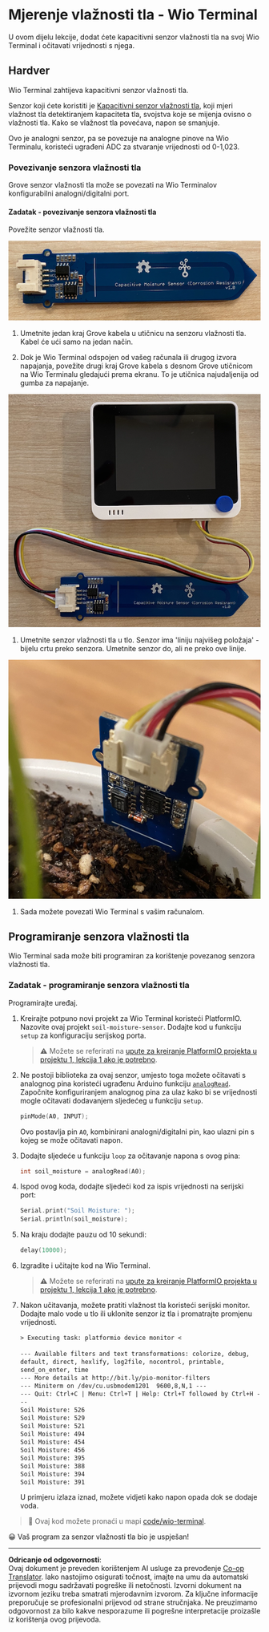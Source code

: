 <!--
CO_OP_TRANSLATOR_METADATA:
{
  "original_hash": "0d55caa8c23d73635b7559102cd17b8a",
  "translation_date": "2025-08-28T14:42:58+00:00",
  "source_file": "2-farm/lessons/2-detect-soil-moisture/wio-terminal-soil-moisture.md",
  "language_code": "hr"
}
-->
# Mjerenje vlažnosti tla - Wio Terminal

U ovom dijelu lekcije, dodat ćete kapacitivni senzor vlažnosti tla na svoj Wio Terminal i očitavati vrijednosti s njega.

## Hardver

Wio Terminal zahtijeva kapacitivni senzor vlažnosti tla.

Senzor koji ćete koristiti je [Kapacitivni senzor vlažnosti tla](https://www.seeedstudio.com/Grove-Capacitive-Moisture-Sensor-Corrosion-Resistant.html), koji mjeri vlažnost tla detektiranjem kapaciteta tla, svojstva koje se mijenja ovisno o vlažnosti tla. Kako se vlažnost tla povećava, napon se smanjuje.

Ovo je analogni senzor, pa se povezuje na analogne pinove na Wio Terminalu, koristeći ugrađeni ADC za stvaranje vrijednosti od 0-1,023.

### Povezivanje senzora vlažnosti tla

Grove senzor vlažnosti tla može se povezati na Wio Terminalov konfigurabilni analogni/digitalni port.

#### Zadatak - povezivanje senzora vlažnosti tla

Povežite senzor vlažnosti tla.

![Grove senzor vlažnosti tla](../../../../../translated_images/grove-capacitive-soil-moisture-sensor.e7f0776cce30e78be5cc5a07839385fd6718857f31b5bf5ad3d0c73c83b2f0ef.hr.png)

1. Umetnite jedan kraj Grove kabela u utičnicu na senzoru vlažnosti tla. Kabel će ući samo na jedan način.

1. Dok je Wio Terminal odspojen od vašeg računala ili drugog izvora napajanja, povežite drugi kraj Grove kabela s desnom Grove utičnicom na Wio Terminalu gledajući prema ekranu. To je utičnica najudaljenija od gumba za napajanje.

![Grove senzor vlažnosti tla povezan s desnom utičnicom](../../../../../translated_images/wio-soil-moisture-sensor.46919b61c3f6cb7497662251b29038ee0e57a4c8b9d071feb996c3b0d7f65aaf.hr.png)

1. Umetnite senzor vlažnosti tla u tlo. Senzor ima 'liniju najvišeg položaja' - bijelu crtu preko senzora. Umetnite senzor do, ali ne preko ove linije.

![Grove senzor vlažnosti tla u tlu](../../../../../translated_images/soil-moisture-sensor-in-soil.bfad91002bda5e960f8c51ee64b02ee59b32c8c717e3515a2c945f33e614e403.hr.png)

1. Sada možete povezati Wio Terminal s vašim računalom.

## Programiranje senzora vlažnosti tla

Wio Terminal sada može biti programiran za korištenje povezanog senzora vlažnosti tla.

### Zadatak - programiranje senzora vlažnosti tla

Programirajte uređaj.

1. Kreirajte potpuno novi projekt za Wio Terminal koristeći PlatformIO. Nazovite ovaj projekt `soil-moisture-sensor`. Dodajte kod u funkciju `setup` za konfiguraciju serijskog porta.

    > ⚠️ Možete se referirati na [upute za kreiranje PlatformIO projekta u projektu 1, lekcija 1 ako je potrebno](../../../1-getting-started/lessons/1-introduction-to-iot/wio-terminal.md#create-a-platformio-project).

1. Ne postoji biblioteka za ovaj senzor, umjesto toga možete očitavati s analognog pina koristeći ugrađenu Arduino funkciju [`analogRead`](https://www.arduino.cc/reference/en/language/functions/analog-io/analogread/). Započnite konfiguriranjem analognog pina za ulaz kako bi se vrijednosti mogle očitavati dodavanjem sljedećeg u funkciju `setup`.

    ```cpp
    pinMode(A0, INPUT);
    ```

    Ovo postavlja pin `A0`, kombinirani analogni/digitalni pin, kao ulazni pin s kojeg se može očitavati napon.

1. Dodajte sljedeće u funkciju `loop` za očitavanje napona s ovog pina:

    ```cpp
    int soil_moisture = analogRead(A0);
    ```

1. Ispod ovog koda, dodajte sljedeći kod za ispis vrijednosti na serijski port:

    ```cpp
    Serial.print("Soil Moisture: ");
    Serial.println(soil_moisture);
    ```

1. Na kraju dodajte pauzu od 10 sekundi:

    ```cpp
    delay(10000);
    ```

1. Izgradite i učitajte kod na Wio Terminal.

    > ⚠️ Možete se referirati na [upute za kreiranje PlatformIO projekta u projektu 1, lekcija 1 ako je potrebno](../../../1-getting-started/lessons/1-introduction-to-iot/wio-terminal.md#write-the-hello-world-app).

1. Nakon učitavanja, možete pratiti vlažnost tla koristeći serijski monitor. Dodajte malo vode u tlo ili uklonite senzor iz tla i promatrajte promjenu vrijednosti.

    ```output
    > Executing task: platformio device monitor <
    
    --- Available filters and text transformations: colorize, debug, default, direct, hexlify, log2file, nocontrol, printable, send_on_enter, time
    --- More details at http://bit.ly/pio-monitor-filters
    --- Miniterm on /dev/cu.usbmodem1201  9600,8,N,1 ---
    --- Quit: Ctrl+C | Menu: Ctrl+T | Help: Ctrl+T followed by Ctrl+H ---
    Soil Moisture: 526
    Soil Moisture: 529
    Soil Moisture: 521
    Soil Moisture: 494
    Soil Moisture: 454
    Soil Moisture: 456
    Soil Moisture: 395
    Soil Moisture: 388
    Soil Moisture: 394
    Soil Moisture: 391
    ```

    U primjeru izlaza iznad, možete vidjeti kako napon opada dok se dodaje voda.

> 💁 Ovaj kod možete pronaći u mapi [code/wio-terminal](../../../../../2-farm/lessons/2-detect-soil-moisture/code/wio-terminal).

😀 Vaš program za senzor vlažnosti tla bio je uspješan!

---

**Odricanje od odgovornosti**:  
Ovaj dokument je preveden korištenjem AI usluge za prevođenje [Co-op Translator](https://github.com/Azure/co-op-translator). Iako nastojimo osigurati točnost, imajte na umu da automatski prijevodi mogu sadržavati pogreške ili netočnosti. Izvorni dokument na izvornom jeziku treba smatrati mjerodavnim izvorom. Za ključne informacije preporučuje se profesionalni prijevod od strane stručnjaka. Ne preuzimamo odgovornost za bilo kakve nesporazume ili pogrešne interpretacije proizašle iz korištenja ovog prijevoda.